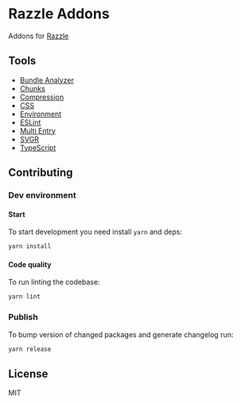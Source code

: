 # Razzle Addons

Addons for [Razzle](https://github.com/jaredpalmer/razzle)

## Tools

* [Bundle Analyzer](packages/bundle-analyzer)
* [Chunks](packages/chunks)
* [Compression](packages/compression)
* [CSS](packages/css)
* [Environment](packages/environment)
* [ESLint](packages/eslint)
* [Multi Entry](packages/multi-entry)
* [SVGR](packages/svgr)
* [TypeScript](packages/typescript)

## Contributing

### Dev environment

#### Start

To start development you need install `yarn` and deps:

```sh
yarn install
```

#### Code quality

To run linting the codebase:

```sh
yarn lint
```

### Publish

To bump version of changed packages and generate changelog run:

```sh
yarn release
```

## License

MIT
